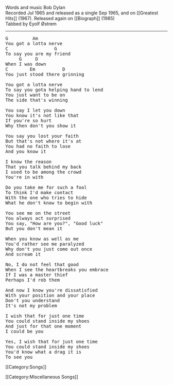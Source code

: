 Words and music Bob Dylan<br>
Recorded Jul 1965 and released as a single Sep 1965, and on
[[Greatest Hits]] (1967). Released again on [[Biograph]]
(1985)<br>
Tabbed by Eyolf Østrem

----
<pre class="verse">
G         Am
You got a lotta nerve
C                 G
To say you are my friend
     G     D
When I was down
C        Em          D
You just stood there grinning

You got a lotta nerve
To say you gota helping hand to lend
You just want to be on
The side that's winning

You say I let you down
You know it's not like that
If you're so hurt
Why then don't you show it

You say you lost your faith
But that's not where it's at
You had no faith to lose
And you know it

I know the reason
That you talk behind my back
I used to be among the crowd
You're in with

Do you take me for such a fool
To think I'd make contact
With the one who tries to hide
What he don't know to begin with

You see me on the street
You always act surprised
You say, "How are you?", "Good luck"
But you don't mean it

When you know as well as me
You'd rather see me paralyzed
Why don't you just come out once
And scream it

No, I do not feel that good
When I see the heartbreaks you embrace
If I was a master thief
Perhaps I'd rob them

And now I know you're dissatisfied
With your position and your place
Don't you understand
It's not my problem

I wish that for just one time
You could stand inside my shoes
And just for that one moment
I could be you

Yes, I wish that for just one time
You could stand inside my shoes
You'd know what a drag it is
To see you
</pre>

[[Category:Songs]]

[[Category:Miscellaneous Songs]]